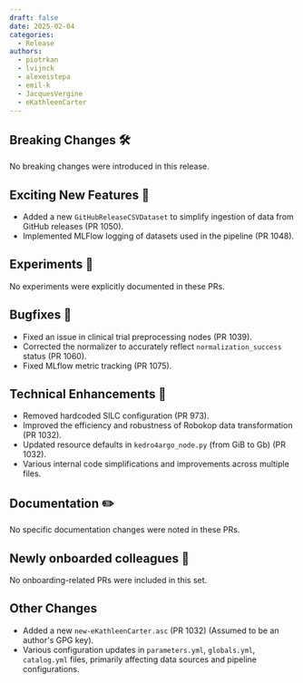 ```yaml
---
draft: false
date: 2025-02-04
categories:
  - Release
authors:
  - piotrkan
  - lvijnck
  - alexeistepa
  - emil-k
  - JacquesVergine
  - eKathleenCarter
---
```

## Breaking Changes 🛠

No breaking changes were introduced in this release.


## Exciting New Features 🎉

- Added a new `GitHubReleaseCSVDataset` to simplify ingestion of data from GitHub releases (PR 1050).
- Implemented MLFlow logging of datasets used in the pipeline (PR 1048).


## Experiments 🧪

No experiments were explicitly documented in these PRs.


## Bugfixes 🐛

- Fixed an issue in clinical trial preprocessing nodes (PR 1039).
- Corrected the normalizer to accurately reflect `normalization_success` status (PR 1060).
- Fixed MLflow metric tracking (PR 1075).


## Technical Enhancements 🧰

- Removed hardcoded SILC configuration (PR 973).
- Improved the efficiency and robustness of Robokop data transformation (PR 1032).
- Updated resource defaults in `kedro4argo_node.py` (from GiB to Gb) (PR 1032).
- Various internal code simplifications and improvements across multiple files.


## Documentation ✏️

No specific documentation changes were noted in these PRs.


## Newly onboarded colleagues 🚤

No onboarding-related PRs were included in this set.


## Other Changes

- Added a new `new-eKathleenCarter.asc` (PR 1032) (Assumed to be an author's GPG key).
- Various configuration updates in `parameters.yml`, `globals.yml`, `catalog.yml` files, primarily affecting data sources and pipeline configurations.

